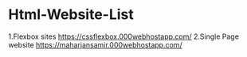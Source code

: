 # Html-Website-List

1.Flexbox sites https://cssflexbox.000webhostapp.com/
2.Single Page website https://maharjansamir.000webhostapp.com/
